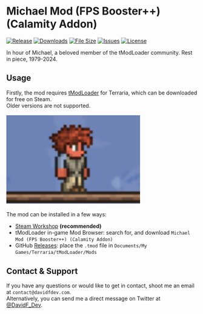 # Michael Mod (FPS Booster++) (Calamity Addon)
[![Release](https://img.shields.io/github/v/release/DavidF-Dev/Terraria-Michael-Mod?style=flat-square)](https://github.com/DavidF-Dev/Terraria-Michael-Mod/releases/latest)
[![Downloads](https://img.shields.io/steam/downloads/FOO?style=flat-square)](https://steamcommunity.com/sharedfiles/filedetails/?id=FOO)
[![File Size](https://img.shields.io/steam/size/FOO?style=flat-square)](https://steamcommunity.com/sharedfiles/filedetails/?id=FOO)
[![Issues](https://img.shields.io/github/issues/DavidF-Dev/Terraria-Michael-Mod?style=flat-square)](https://github.com/DavidF-Dev/Terraria-Michael-Mod/issues)
[![License](https://img.shields.io/github/license/DavidF-Dev/Terraria-Michael-Mod?style=flat-square)](https://github.com/DavidF-Dev/Terraria-Michael-Mod/blob/main/LICENSE.md)

In hour of Michael, a beloved member of the tModLoader community.
Rest in piece, 1979-2024.

## Usage

Firstly, the mod requires [tModLoader](https://tmodloader.net/) for Terraria, which can be downloaded for free on Steam.<br>
Older versions are not supported.<br><br>
<img src=".github/mod.png" width=70%></src><br><br>
The mod can be installed in a few ways:

- [Steam Workshop](https://steamcommunity.com/sharedfiles/filedetails/?id=FOO) **(recommended)**
- tModLoader in-game Mod Browser: search for, and download `Michael Mod (FPS Booster++) (Calamity Addon)`
- GitHub [Releases](https://github.com/DavidF-Dev/Terraria-Michael-Mod/releases): place the `.tmod` file in `Documents/My Games/Terraria/tModLoader/Mods`

## Contact & Support

If you have any questions or would like to get in contact, shoot me an email at `contact@davidfdev.com`.<br>
Alternatively, you can send me a direct message on Twitter at [@DavidF_Dev](https://twitter.com/DavidF_Dev).<br><br>